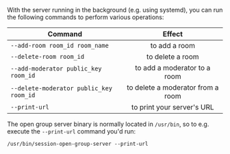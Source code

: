 With the server running in the background (e.g. using systemd), you can run the following commands to perform various operations:

| Command                                 | Effect                            |
| --------------------------------------- |:---------------------------------:|
| `--add-room room_id room_name`          | to add a room                     |
| `--delete-room room_id`                 | to delete a room                  |
| `--add-moderator public_key room_id`    | to add a moderator to a room      |
| `--delete-moderator public_key room_id` | to delete a moderator from a room |
| `--print-url`                           | to print your server's URL        |

The open group server binary is normally located in `/usr/bin`, so to e.g. execute the `--print-url` command you'd run:

```
/usr/bin/session-open-group-server --print-url
```
